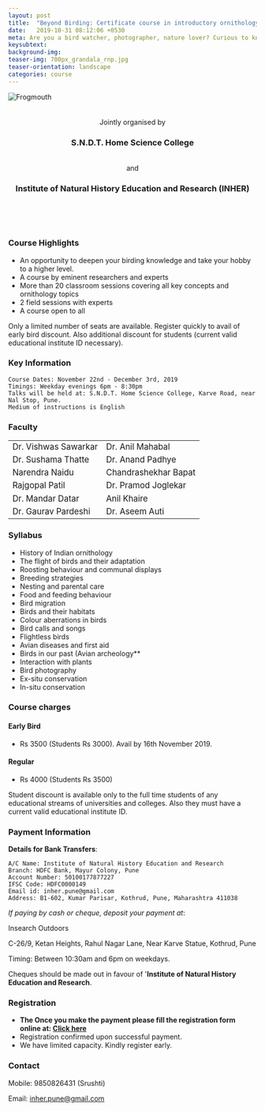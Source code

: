 ```yaml
---
layout: post
title:  "Beyond Birding: Certificate course in introductory ornithology! Starts on 22nd November 2019"
date:   2019-10-31 08:12:06 +0530
meta: Are you a bird watcher, photographer, nature lover? Curious to know how birds fly, migrate, sleep or care for their babies? Or would you like to learn to identify and photograph them? Here is your opportunity to know these and many other things about the lives of birds. INHER and the SNDT Home Science college present a short course on life and ways of birds. Many eminent scientists and lifelong researchers have come together to bring this opportunity to all bird lovers. The course covers all key topics on birds presented both in audio-visual fashion and in field. Course will be held every weekday evening with field trips on Sundays. It will run from 22nd November 2019 till 3rd December 2019. Register quickly to avail of early bird discount.
keysubtext: 
background-img: 
teaser-img: 700px_grandala_rnp.jpg
teaser-orientation: landscape
categories: course
---
```

<img src="{{ site.base_url}}/assets/imgs/Frogmouth_RNP_banner.jpg" class="img-responsive" alt="Frogmouth">

<center>
<br />
<br />
Jointly organised by<br />
<h3>S.N.D.T. Home Science College</h3><br /> 
and <br /> 
<h3>Institute of Natural History Education and Research (INHER)</h3><br /> 
<br />
<br />
</center>


### Course Highlights
+  An opportunity to deepen your birding knowledge and take your hobby to a higher level.
+  A course by eminent researchers and experts 
+  More than 20 classroom sessions covering all key concepts and ornithology topics
+  2 field sessions with experts
+  A course open to all

Only a limited number of seats are available. Register quickly to avail of early bird discount. Also additional discount for students (current valid educational institute ID necessary).

### Key Information ###
    Course Dates: November 22nd - December 3rd, 2019
    Timings: Weekday evenings 6pm - 8:30pm
    Talks will be held at: S.N.D.T. Home Science College, Karve Road, near Nal Stop, Pune.
    Medium of instructions is English

### Faculty
<table class="table table-striped" style="font-size: 1.2em">
<tr>
<td>Dr. Vishwas Sawarkar</td><td>Dr. Anil Mahabal</td>
</tr>
<tr>
<td>Dr. Sushama Thatte</td>
<td>Dr. Anand Padhye</td>
</tr>
<tr>
<td>Narendra Naidu</td>
<td>Chandrashekhar Bapat</td>
</tr>
<tr>
<td>Rajgopal Patil</td>
<td>Dr. Pramod Joglekar</td>
</tr>
<tr>
<td>Dr. Mandar Datar</td>
<td>Anil Khaire</td>
</tr>
<tr>
<td>Dr. Gaurav Pardeshi</td>
<td>Dr. Aseem Auti</td>
</tr>
</table>


### Syllabus
- History of Indian ornithology
- The flight of birds and their adaptation
- Roosting behaviour and communal displays
- Breeding strategies
- Nesting and parental care
- Food and feeding behaviour
- Bird migration
- Birds and their habitats
- Colour aberrations in birds
- Bird calls and songs
- Flightless birds
- Avian diseases and first aid
- Birds in our past (Avian archeology**
- Interaction with plants
- Bird photography
- Ex-situ conservation
- In-situ conservation
   

### Course charges

<div id="course_charges"></div>


####  **Early Bird** 

  * Rs 3500 (Students Rs 3000). Avail by 16th November 2019.

####  **Regular**

  *  Rs 4000 (Students Rs 3500)

  Student discount is available only to the full time students of any educational streams of universities and colleges. Also they must have a current valid educational institute ID.

### Payment Information

**Details for Bank Transfers**:

    A/C Name: Institute of Natural History Education and Research
    Branch: HDFC Bank, Mayur Colony, Pune
    Account Number: 50100177877227
    IFSC Code: HDFC0000149
    Email id: inher.pune@gmail.com
    Address: B1-602, Kumar Parisar, Kothrud, Pune, Maharashtra 411038
    
_If paying by cash or cheque, deposit your payment at_:

Insearch Outdoors

C-26/9, Ketan Heights, Rahul Nagar Lane, Near Karve
Statue, Kothrud, Pune 

Timing: Between 10:30am and 6pm on weekdays.

Cheques should be made out in favour of '**Institute of Natural History Education and Research**.

### Registration
+ **The Once you make the payment please fill the registration form online at: [Click here](https://forms.gle/r5rTWF9A8RycD7dh8)**
+ Registration confirmed upon successful payment.
+ We have limited capacity. Kindly register early.

    
### Contact
  Mobile: 9850826431 (Srushti)

  Email: inher.pune@gmail.com
  
